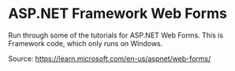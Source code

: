 # ASP.NET Framework Web Forms

Run through some of the tutorials for ASP.NET Web Forms.  This is Framework
code, which only runs on Windows.

Source: <https://learn.microsoft.com/en-us/aspnet/web-forms/>
